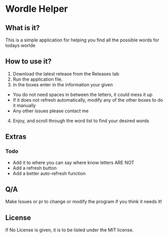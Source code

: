# Wordle Helper

## What is it?

This is a simple application for helping you find all the possible words for todays worlde

## How to use it?

1. Download the latest release from the Releases tab
2. Run the application file.
3. In the boxes enter in the information your given

- You do not need spaces in between the letters, it could mess it up
- If it does not refresh automatically, modify any of the other boxes to do it manually
- Any other issues please contact me

4. Enjoy, and scroll through the word list to find your desired words

## Extras

### Todo

- Add it to where you can say where know letters ARE NOT
- Add a refresh button
- Add a better auto-refresh function

## Q/A

Make Issues or pr to change or modify the program if you think it needs it!

## License

If No License is given, it is to be listed under the MIT license.
